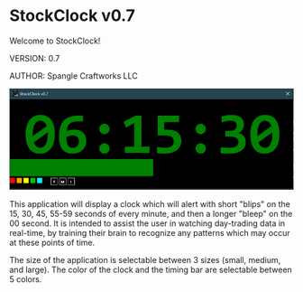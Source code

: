 # StockClock v0.7

Welcome to StockClock!

VERSION: 0.7

AUTHOR: Spangle Craftworks LLC

![Alt text](StockClock_Preview.PNG?raw=true "StockClock")

This application will display a clock which will alert with short "blips" on the 15, 30, 45, 55-59 seconds of every minute, and then a longer "bleep" on the 00 second.  It is intended to assist the user in watching day-trading data in real-time, by training their brain to recognize any patterns which may occur at these points of time.

The size of the application is selectable between 3 sizes (small, medium, and large).  The color of the clock and the timing bar are selectable between 5 colors.



